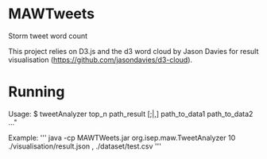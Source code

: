 MAWTweets
=========

Storm tweet word count

This project relies on D3.js and the d3 word cloud by Jason Davies for result visualisation (https://github.com/jasondavies/d3-cloud).

Running
=======
Usage: $ tweetAnalyzer top_n path_result [;|,] path_to_data1 path_to_data2 ..." 

Example:
'''
java -cp MAWTWeets.jar org.isep.maw.TweetAnalyzer 10 ./visualisation/result.json , ./dataset/test.csv
'''
